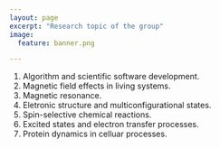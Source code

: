 ```yaml
---
layout: page 
excerpt: "Research topic of the group"
image:
  feature: banner.png

---
```



1. Algorithm and scientific software development.
1. Magnetic field effects in living systems.
1. Magnetic resonance.
1. Eletronic structure and multiconfigurational states.
1. Spin-selective chemical reactions.
1. Excited states and electron transfer processes.
1. Protein dynamics in celluar processes.
